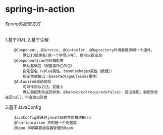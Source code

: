 # spring-in-action

###### Spring的配置方式

1.基于XML
2.基于注解
```
    @Component, @Service, @Controler, @Repository作用都是声明一个组件。
        默认ID是类名(第一个字母小写)，也可以给定ID
    @ComponentScan包扫描配置
        默认基础包（配置类所在的包）
        指定包名（value属性，basePackages属性（数组））
        指定类或接口（basePackageClasses属性）
    @Autowired自动装配
        可以作用与方法，变量上
        默认装配失败返回异常，@Autowired(required=false)，尝试装配，装配失败返回null，不会抛出异常
```
3.基于JavaConfig
```
    JavaConfig是通过java代码的方式描述Bean
    @Configuration 声明是一个配置类
    @Bean 声明需要被容器管理的Bean
```